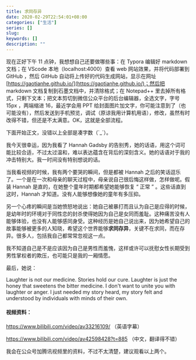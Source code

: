 ```yaml
---
title: 求同存异
date: 2020-02-29T22:54:01+08:00
categories: ["生活"]
series: []
slug: 
keywords: []
description: ""
---
```


现在正好下午 11 点钟，我想想自己还要做哪些事：在 Typora 编辑好 markdown 文档；在 VScode 本地（localhost:4000）查看 web 网站效果，并将代码部署到 GitHub ，然后 GitHub 自动将上传好的代码生成网站，显示在网址 [https://gaotianhe.github.io/](https://gaotianhe.github.io/)；然后把 markdown 文档复制到石墨文档中，并清除格式；在 Notepad++ 里去掉所有格式，只剩下文本；把文本剪切到微信公众平台的后台编辑器，全选文字，字号 15px ，两端缩进 16，最近学会用 PPT 给封面图片加文字，你可能注意到了（也可能没有），然后发送到手机预览，调试（原谅我用计算机用语），修改，虽然有时改得不错，但还是不太满意。OK，这就是全部流程。

下面开始正文，没错以上全部是凑字数（\`_\`）。

我今天很幸运，因为我看了 Hannah Gadsby 的告别秀，她的话语，用这个词可能比较合适，不过太过温和，难以表达蕴含在背后的深刻含义。她的话语对于我的冲击特别大。我一时间没有特别想说的话。

当我看视频的时候，我有两个要哭的瞬间，但是都被 Hannah 之后的笑话逗乐了。一个是在一次和母亲的聊天过程中，母亲说自己很后悔这样做，怎样做呢。假装 Hannah 是直的，在她整个童年时期都希望她能够恢复 “ 正常 ” 。这些话直到这时，Hannah 才知道。没有人能够想像她的童年有多压抑。

另一个心疼的瞬间是当她愤怒地说出：她自己被暴打而且认为自己是应得的时候，是幼年时的环境对于同性恋的封杀使得她因为自己是女同而羞耻。这种痛苦没有人能够体验，也没有人能够感同身受。这种经历是她自己说出来，因为她希望自己的故事能够被更多的人知晓，希望这个世界能够**求同存异**，关键不在求同，而在存异。很多人，包括我自己都常常忽视这一点。

我不知道自己是不是应该因为自己是男性而羞愧，这样或许可以抚慰女性长期受到男性掌权者的欺压，也可能只是我的一厢情愿。

最后，她说：

Laughter is not our medicine. Stories hold our cure. Laughter is just the honey that sweetens the bitter medicine. I don't want to unite you with laughter or anger. I just needed my story heard, my story felt and understood by individuals with minds of their own.

#### 视频资料：

https://www.bilibili.com/video/av33216109/ （英语字幕）

https://www.bilibili.com/video/av42598428?t=885 （中文，翻译得不错）

我会在公众号加腾讯视频里的资料，不过不太清楚，建议观看以上两个。